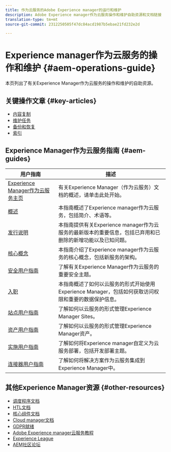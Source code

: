 ```yaml
---
title: 作为云服务的Adobe Experience manager的运行和维护
description: Adobe Experience manager作为云服务操作和维护自助资源和文档链接
translation-type: tm+mt
source-git-commit: 2312250505f47dc84acd1987b5ebae21fd232e2d

---
```



# Experience manager作为云服务的操作和维护 {#aem-operations-guide}

本页列出了有关Experience Manager作为云服务的操作和维护的自助资源。

## 关键操作文章 {#key-articles}

* [内容复制](replication.md)
* [维护任务](maintenance.md)
* [备份和恢复](backup.md)
* [索引](indexing.md)

## Experience Manager作为云服务指南 {#aem-guides}

| 用户指南 | 描述 |
|---|---|
| [Experience Manager作为云服务主页](/help/landing/home.md) | 有关Experience Manager（作为云服务）文档的概述，请单击此处开始。 |
| [概述](/help/overview/home.md) | 本指南概述了Experience manager作为云服务，包括简介、术语等。 |
| [发行说明](/help/release-notes/home.md) | 本指南提供有关Experience manager作为云服务的最新版本的重要信息，包括已弃用和已删除的新增功能以及已知问题。 |
| [核心概念](/help/core-concepts/home.md) | 本指南介绍了Experience manager作为云服务的核心概念，包括新服务的架构。 |
| [安全用户指南](/help/security/home.md) | 了解有关Experience Manager作为云服务的重要安全主题。 |
| [入职](/help/onboarding/home.md) | 本指南概述了如何以云服务的形式开始使用Experience Manager，包括如何获取访问权限和重要的数据保护信息。 |
| [站点用户指南](/help/sites-cloud/home.md) | 了解如何以云服务的形式管理Experience Manager Sites。 |
| [资产用户指南](/help/assets/home.md) | 了解如何以云服务的形式管理Experience Manager资产。 |
| [实施用户指南](/help/implementing/home.md) | 了解如何将Experience manager自定义为云服务部署，包括开发部署主题。 |
| [连接器用户指南](/help/connectors/home.md) | 了解如何将解决方案作为云服务集成到Experience Manager中。 |

## 其他Experience Manager资源 {#other-resources}

* [调度程序文档](/help/implementing/dispatcher/overview.md)
* [HTL文档](https://docs.adobe.com/content/help/en/experience-manager-htl/using/overview.html)
* [核心组件文档](https://docs.adobe.com/content/help/en/experience-manager-core-components/using/introduction.html)
* [Cloud manager文档](https://docs.adobe.com/content/help/en/experience-manager-cloud-manager/using/introduction-to-cloud-manager.html)
* [GDPR就绪](/help/onboarding/data-privacy-and-protection-readiness/aem-readiness.md)
* [Adobe Experience manager云服务教程](https://docs.adobe.com/content/help/en/experience-manager-learn/cloud-service/overview.html)
* [Experience League](https://guided.adobe.com/?promoid=K42KVXHD&mv=other#solutions/experience-manager)
* [AEM社区论坛](https://forums.adobe.com/community/experience-cloud/marketing-cloud/experience-manager)